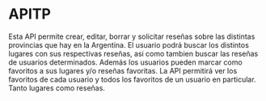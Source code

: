 # APITP

Esta API permite crear, editar, borrar y solicitar reseñas sobre las distintas provincias que hay en la Argentina.
El usuario podrá buscar los distintos lugares con sus respectivas reseñas, asi como tambien buscar las reseñas de usuarios determinados. 
Además los usuarios pueden marcar como favoritos a sus lugares y/o reseñas favoritas. 
La API permitirá ver los favoritos de cada usuario y todos los favoritos de un usuario en particular. Tanto lugares como reseñas.




